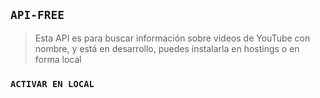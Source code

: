 ## `API-FREE`


> Esta API es para buscar información sobre videos de YouTube con nombre, y está en desarrollo, puedes instalarla en hostings o en forma local 


### `ACTIVAR EN LOCAL`


